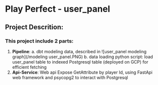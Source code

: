 

# Play Perfect - user_panel 

## Project Descrition:
### This project include 2 parts:
1. **Pipeline**: 
    a. dbt modeling data, described in ![user_panel modeling graph](/modeling user_panel.PNG)
    b. data loading  python script:  load user_panel table to indexed Postgresql table (deployed on GCP) for efficient fetching 
2. **Api-Service**: Web api Expose GetAttribute by player Id, using FastApi web framework and psycopg2 to interact with Postgresql







